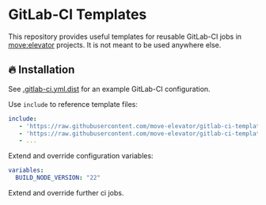 # GitLab-CI Templates

This repository provides useful templates for reusable GitLab-CI jobs in [move:elevator](https://www.move-elevator.de/) projects. It is not meant to be used anywhere else.

## 🔥 Installation

See [.gitlab-ci.yml.dist](.gitlab-ci.yml.dist) for an example GitLab-CI configuration.

Use `include` to reference template files:

```yaml
include:
   - 'https://raw.githubusercontent.com/move-elevator/gitlab-ci-templates/main/.base.yml'
   - 'https://raw.githubusercontent.com/move-elevator/gitlab-ci-templates/main/build/build-php.yml'
   - ... 
```

Extend and override configuration variables:

```yaml
variables:
  BUILD_NODE_VERSION: "22"
```

Extend and override further ci jobs.